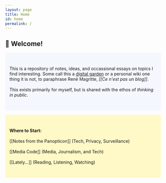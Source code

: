 ```yaml
---
layout: page
title: Home
id: home
permalink: /
---
```


## 🌱 Welcome!

<p style="padding: 3em 1em; background: #f5f7ff; border-radius: 4px;">
This is a repository of notes, ideas, and occassional essays on topics I find interesting. Some call this a <a href="https://maggieappleton.com/garden-history/" target="_blank">digital garden</a> or a personal wiki  one thing it is not, to paraphrase René Magritte, <i>[[Ce n'est pas un blog]]</i>.
<br>
<br>
This exists primarily for myself, but is shared with the ethos of <i>thinking in public</i>.
</p>

<p style="padding: 3em 1em; background: #FFEB3B48; border-radius: 4px;">
  <strong>Where to Start:</strong>
  <br>
  <br> [[Notes from the Panopticon]] (Tech, Privacy, Surveillance)
  <br>
  <br> [[Media Code]] (Media, Journalism, and Tech)
  <br>
  <br> [[Lately...]] (Reading, Listening, Watching)
</p>

<style>
  .wrapper {
    max-width: 46em;
  }
</style>
